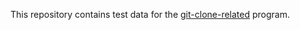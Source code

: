 This repository contains test data for the [git-clone-related](https://github.com/plume-lib/plume-scripts/blob/master/git-clone-related) program.
